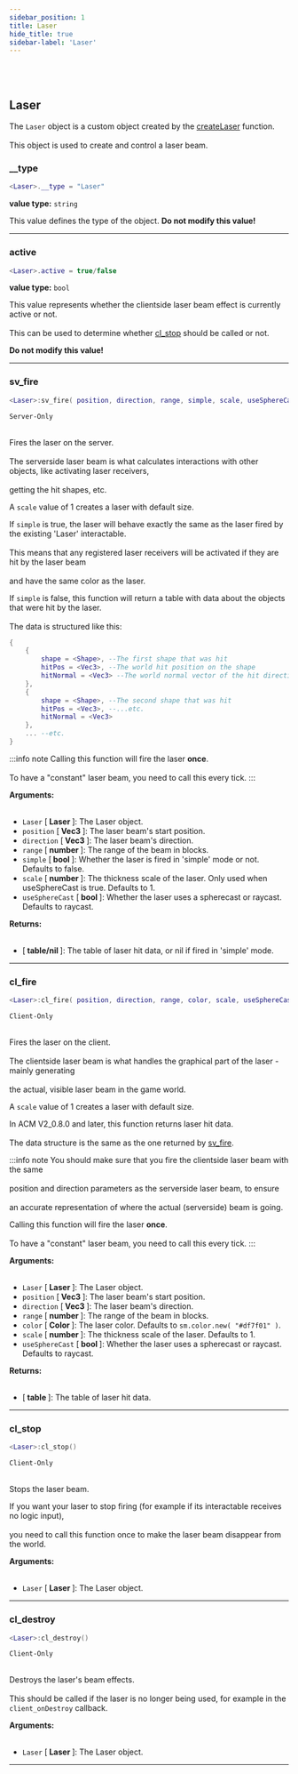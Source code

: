 ```yaml
---
sidebar_position: 1
title: Laser
hide_title: true
sidebar-label: 'Laser'
---
```


<br></br>

## Laser

The <code>Laser</code> object is a custom object created by the [createLaser](/ACM/Static-Functions/acm.laser#createlaser) function. <br></br>
This object is used to create and control a laser beam.

### __type

```lua
<Laser>.__type = "Laser"
```

<strong>value type:</strong> <code>string</code>

This value defines the type of the object.
<strong>Do not modify this value!</strong>

---

### active

```lua
<Laser>.active = true/false
```

<strong>value type:</strong> <code>bool</code>

This value represents whether the clientside laser beam effect is currently active or not. <br></br>
This can be used to determine whether [cl_stop](#cl_stop) should be called or not.

<strong>Do not modify this value!</strong>

---

### sv_fire

```lua
<Laser>:sv_fire( position, direction, range, simple, scale, useSphereCast )
```
<code>Server-Only</code> <br></br>

Fires the laser on the server. <br></br>
The serverside laser beam is what calculates interactions with other objects, like activating laser receivers, <br></br>
getting the hit shapes, etc.

A <code>scale</code> value of 1 creates a laser with default size.

If <code>simple</code> is true, the laser will behave exactly the same as the laser fired by the existing 'Laser' interactable. <br></br>
This means that any registered laser receivers will be activated if they are hit by the laser beam <br></br>
and have the same color as the laser.

If <code>simple</code> is false, this function will return a table with data about the objects that were hit by the laser. <br></br>
The data is structured like this:

```lua
{
	{
		shape = <Shape>, --The first shape that was hit
		hitPos = <Vec3>, --The world hit position on the shape
		hitNormal = <Vec3> --The world normal vector of the hit direction
	},
	{
		shape = <Shape>, --The second shape that was hit
		hitPos = <Vec3>, --...etc.
		hitNormal = <Vec3>
	},
	... --etc.
}
```

:::info note
Calling this function will fire the laser <strong>once</strong>. <br></br>
To have a "constant" laser beam, you need to call this every tick.
:::

<strong>Arguments:</strong> <br></br>

- <code>Laser</code> [<strong> Laser </strong>]: The Laser object.
- <code>position</code> [<strong> Vec3 </strong>]: The laser beam's start position.
- <code>direction</code> [<strong> Vec3 </strong>]: The laser beam's direction.
- <code>range</code> [<strong> number </strong>]: The range of the beam in blocks.
- <code>simple</code> [<strong> bool </strong>]: Whether the laser is fired in 'simple' mode or not. Defaults to false.
- <code>scale</code> [<strong> number </strong>]: The thickness scale of the laser. Only used when useSphereCast is true. Defaults to 1.
- <code>useSphereCast</code> [<strong> bool </strong>]: Whether the laser uses a spherecast or raycast. Defaults to raycast.

<strong>Returns:</strong> <br></br>

- [<strong> table/nil </strong>]: The table of laser hit data, or nil if fired in 'simple' mode.

---

### cl_fire

```lua
<Laser>:cl_fire( position, direction, range, color, scale, useSphereCast )
```
<code>Client-Only</code> <br></br>

Fires the laser on the client. <br></br>
The clientside laser beam is what handles the graphical part of the laser - mainly generating <br></br>
the actual, visible laser beam in the game world.

A <code>scale</code> value of 1 creates a laser with default size.

In ACM V2_0.8.0 and later, this function returns laser hit data. <br></br>
The data structure is the same as the one returned by [sv_fire](#sv_fire).

:::info note
You should make sure that you fire the clientside laser beam with the same <br></br>
position and direction parameters as the serverside laser beam, to ensure <br></br>
an accurate representation of where the actual (serverside) beam is going.

Calling this function will fire the laser <strong>once</strong>. <br></br>
To have a "constant" laser beam, you need to call this every tick.
:::

<strong>Arguments:</strong> <br></br>

- <code>Laser</code> [<strong> Laser </strong>]: The Laser object.
- <code>position</code> [<strong> Vec3 </strong>]: The laser beam's start position.
- <code>direction</code> [<strong> Vec3 </strong>]: The laser beam's direction.
- <code>range</code> [<strong> number </strong>]: The range of the beam in blocks.
- <code>color</code> [<strong> Color </strong>]: The laser color. Defaults to <code>sm.color.new( "#df7f01" )</code>.
- <code>scale</code> [<strong> number </strong>]: The thickness scale of the laser. Defaults to 1.
- <code>useSphereCast</code> [<strong> bool </strong>]: Whether the laser uses a spherecast or raycast. Defaults to raycast.

<strong>Returns:</strong> <br></br>

- [<strong> table </strong>]: The table of laser hit data.

---

### cl_stop

```lua
<Laser>:cl_stop()
```
<code>Client-Only</code> <br></br>

Stops the laser beam.

If you want your laser to stop firing (for example if its interactable receives no logic input), <br></br>
you need to call this function once to make the laser beam disappear from the world.

<strong>Arguments:</strong> <br></br>

- <code>Laser</code> [<strong> Laser </strong>]: The Laser object.

---

### cl_destroy

```lua
<Laser>:cl_destroy()
```
<code>Client-Only</code> <br></br>

Destroys the laser's beam effects. <br></br>
This should be called if the laser is no longer being used, for example in the <code>client_onDestroy</code> callback.

<strong>Arguments:</strong> <br></br>

- <code>Laser</code> [<strong> Laser </strong>]: The Laser object.

---
